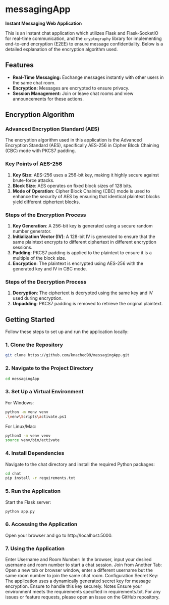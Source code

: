 # messagingApp

**Instant Messaging Web Application**

This is an instant chat application which utilizes Flask and Flask-SocketIO for real-time communication, and the `cryptography` library for implementing end-to-end encryption (E2EE) to ensure message confidentiality. Below is a detailed explanation of the encryption algorithm used.

## Features

- **Real-Time Messaging:** Exchange messages instantly with other users in the same chat room.
- **Encryption:** Messages are encrypted to ensure privacy.
- **Session Management:** Join or leave chat rooms and view announcements for these actions.


## Encryption Algorithm

### Advanced Encryption Standard (AES)

The encryption algorithm used in this application is the Advanced Encryption Standard (AES), specifically AES-256 in Cipher Block Chaining (CBC) mode with PKCS7 padding. 

### Key Points of AES-256

1. **Key Size**: AES-256 uses a 256-bit key, making it highly secure against brute-force attacks.
2. **Block Size**: AES operates on fixed block sizes of 128 bits.
3. **Mode of Operation**: Cipher Block Chaining (CBC) mode is used to enhance the security of AES by ensuring that identical plaintext blocks yield different ciphertext blocks.


### Steps of the Encryption Process

1. **Key Generation**: A 256-bit key is generated using a secure random number generator.
2. **Initialization Vector (IV)**: A 128-bit IV is generated to ensure that the same plaintext encrypts to different ciphertext in different encryption sessions.
3. **Padding**: PKCS7 padding is applied to the plaintext to ensure it is a multiple of the block size.
4. **Encryption**: The plaintext is encrypted using AES-256 with the generated key and IV in CBC mode.

### Steps of the Decryption Process

1. **Decryption**: The ciphertext is decrypted using the same key and IV used during encryption.
2. **Unpadding**: PKCS7 padding is removed to retrieve the original plaintext.


## Getting Started

Follow these steps to set up and run the application locally:

### 1. Clone the Repository

```bash
git clone https://github.com/knached99/messagingApp.git
```

### 2. Navigate to the Project Directory
```bash
cd messagingApp
```
### 3. Set Up a Virtual Environment
For Windows:

```bash 
python -m venv venv
.\venv\Scripts\activate.ps1

```

For Linux/Mac:

```bash
python3 -m venv venv
source venv/bin/activate

```

### 4. Install Dependencies
Navigate to the chat directory and install the required Python packages:

```bash
cd chat
pip install -r requirements.txt

```

### 5. Run the Application
Start the Flask server:

```bash
python app.py

```

### 6. Accessing the Application
Open your browser and go to http://localhost:5000.

### 7. Using the Application
Enter Username and Room Number: In the browser, input your desired username and room number to start a chat session.
Join from Another Tab: Open a new tab or browser window, enter a different username but the same room number to join the same chat room.
Configuration
Secret Key: The application uses a dynamically generated secret key for message encryption. Ensure to handle this key securely.
Notes
Ensure your environment meets the requirements specified in requirements.txt.
For any issues or feature requests, please open an issue on the GitHub repository.